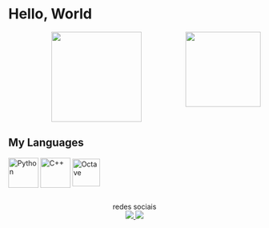 # Hello, World

<div align = "center">
<img height = "180em" src = "https://github-readme-stats.vercel.app/api?username=JWchester&show_icons=true&theme=dark&include_all_commits=true&count_private=true" />
<img height = "150em" align = "right" src = "https://github-readme-stats.vercel.app/api/top-langs/?username=JWchester&layout=compact&langs_count=7&theme=dark" />
</div>

## My Languages

<div align = "left">
<img style = "margin = 10px" align = "center" alt = "Python" height = "60" src = "https://cdn.jsdelivr.net/gh/devicons/devicon/icons/python/python-original.svg" />
<img style = "margin = 10px" align = "center" alt = "C++" height = "60" src = https://cdn.jsdelivr.net/gh/devicons/devicon/icons/cplusplus/cplusplus-original.svg /> 
<img style = "margin = 10px" align = "center" alt = "Octave" height = "55" src = https://upload.wikimedia.org/wikipedia/commons/6/6a/Gnu-octave-logo.svg />

 ##

<div align = "center">
redes sociais 

<div align = "center">
<a href="https://instagram.com/joao.paulo56" alt = "Instagram" target="_blank"> <img src = "https://img.shields.io/badge/Instagram-E4405F?style=for-the-badge&logo=instagram&logoColor=white "target =" _ blank "> </a>
<a href="https://www.linkedin.com/in/jo%C3%A3o-paulo-gomes-barbosa-a1384a1b1/" target="_blank"> <img src = "https://img.shields.io/badge/LinkedIn-0077B5?style=for-the-badge&logo=linkedin&logoColor=white "target =" _ blank "> </a>
  


